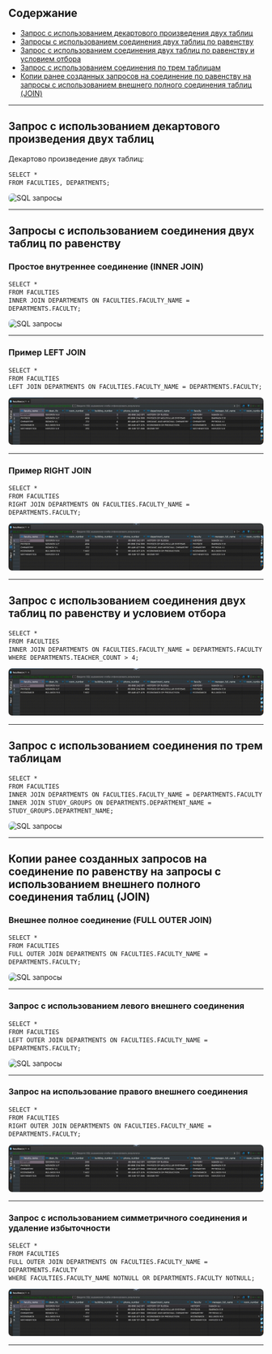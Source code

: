 ## Содержание 

- [Запрос с использованием декартового произведения двух таблиц](#запрос-с-использованием-декартового-произведения-двух-таблиц)
- [Запросы с использованием соединения двух таблиц по равенству](#запросы-с-использованием-соединения-двух-таблиц-по-равенству)
- [Запрос с использованием соединения двух таблиц по равенству и условием отбора](#запрос-с-использованием-соединения-двух-таблиц-по-равенству-и-условием-отбора)
- [Запрос с использованием соединения по трем таблицам](#запрос-с-использованием-соединения-по-трем-таблицам)
- [Копии ранее созданных запросов на соединение по равенству на запросы с использованием внешнего полного соединения таблиц (JOIN)](#копии-ранее-созданных-запросов-на-соединение-по-равенству-на-запросы-с-использованием-внешнего-полного-соединения-таблиц-join)

---

## Запрос с использованием декартового произведения двух таблиц

Декартово произведение двух таблиц:

```
SELECT *
FROM FACULTIES, DEPARTMENTS;
```

<img src="images/1.gif" alt="SQL запросы" style="border-radius:7px">

---

## Запросы с использованием соединения двух таблиц по равенству

### Простое внутреннее соединение (INNER JOIN)

```
SELECT *
FROM FACULTIES
INNER JOIN DEPARTMENTS ON FACULTIES.FACULTY_NAME = DEPARTMENTS.FACULTY;
```

<img src="images/2.gif" alt="SQL запросы" style="border-radius:7px">

---

### Пример LEFT JOIN

```
SELECT *
FROM FACULTIES
LEFT JOIN DEPARTMENTS ON FACULTIES.FACULTY_NAME = DEPARTMENTS.FACULTY;
```

<img src="images/3.gif" alt="SQL запросы" style="border-radius:7px">

---

### Пример RIGHT JOIN

```
SELECT *
FROM FACULTIES
RIGHT JOIN DEPARTMENTS ON FACULTIES.FACULTY_NAME = DEPARTMENTS.FACULTY;
```

<img src="images/4.gif" alt="SQL запросы" style="border-radius:7px">

---

## Запрос с использованием соединения двух таблиц по равенству и условием отбора

```
SELECT *
FROM FACULTIES
INNER JOIN DEPARTMENTS ON FACULTIES.FACULTY_NAME = DEPARTMENTS.FACULTY
WHERE DEPARTMENTS.TEACHER_COUNT > 4;
```

<img src="images/5.gif" alt="SQL запросы" style="border-radius:7px">

---

## Запрос с использованием соединения по трем таблицам

```
SELECT *
FROM FACULTIES
INNER JOIN DEPARTMENTS ON FACULTIES.FACULTY_NAME = DEPARTMENTS.FACULTY
INNER JOIN STUDY_GROUPS ON DEPARTMENTS.DEPARTMENT_NAME = STUDY_GROUPS.DEPARTMENT_NAME;
```

<img src="images/6.gif" alt="SQL запросы" style="border-radius:7px">

---

## Копии ранее созданных запросов на соединение по равенству на запросы с использованием внешнего полного соединения таблиц (JOIN)

### Внешнее полное соединение (FULL OUTER JOIN)

```
SELECT *
FROM FACULTIES
FULL OUTER JOIN DEPARTMENTS ON FACULTIES.FACULTY_NAME = DEPARTMENTS.FACULTY;
```

<img src="images/7.gif" alt="SQL запросы" style="border-radius:7px">

---

### Запрос с использованием левого внешнего соединения

```
SELECT *
FROM FACULTIES
LEFT OUTER JOIN DEPARTMENTS ON FACULTIES.FACULTY_NAME = DEPARTMENTS.FACULTY;
```

<img src="images/8.gif" alt="SQL запросы" style="border-radius:7px">

---

### Запрос на использование правого внешнего соединения

```
SELECT *
FROM FACULTIES
RIGHT OUTER JOIN DEPARTMENTS ON FACULTIES.FACULTY_NAME = DEPARTMENTS.FACULTY;
```

<img src="images/9.gif" alt="SQL запросы" style="border-radius:7px">

---

### Запрос с использованием симметричного соединения и удаление избыточности

```
SELECT *
FROM FACULTIES
FULL OUTER JOIN DEPARTMENTS ON FACULTIES.FACULTY_NAME = DEPARTMENTS.FACULTY
WHERE FACULTIES.FACULTY_NAME NOTNULL OR DEPARTMENTS.FACULTY NOTNULL;
```

<img src="images/10.gif" alt="SQL запросы" style="border-radius:7px">

---
